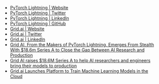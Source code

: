 - [PyTorch Lightning | Website](https://www.pytorchlightning.ai)
- [PyTorch Lightning | Twitter](https://twitter.com/PyTorchLightnin)
- [PyTorch Lightning | LinkedIn](https://www.linkedin.com/company/pytorch-lightning)
- [PyTorch Lightning | GitHub](https://github.com/PyTorchLightning/pytorch-lightning)
- [Grid.ai | Website](https://www.grid.ai)
- [Grid.ai | Twitter](https://twitter.com/gridai_)
- [Grid.ai | LinkedIn](https://www.linkedin.com/company/grid-ai)
- [Grid AI, From the Makers of PyTorch Lightning, Emerges From Stealth With $18.6m Series A to Close the Gap Between AI Research and Production](https://www.businesswire.com/news/home/20201008005227/en/Grid-AI-From-the-Makers-of-PyTorch-Lightning-Emerges-From-Stealth-With-18.6m-Series-A-to-Close-the-Gap-Between-AI-Research-and-Production)
- [Grid AI raises $18.6M Series A to help AI researchers and engineers bring their models to production
](https://techcrunch.com/2020/10/08/grid-ai-raises-18-6m-series-a-to-help-ai-researchers-and-engineers-bring-their-models-to-production)
- [Grid.ai Launches Platform to Train Machine Learning Models in the Cloud](https://www.prnewswire.com/news-releases/gridai-launches-platform-to-train-machine-learning-models-in-the-cloud-301267901.html)